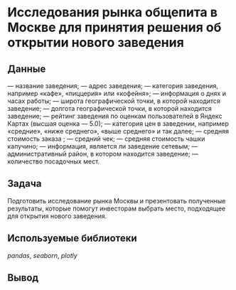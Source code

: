 # Исследования рынка общепита в Москве для принятия решения об открытии нового заведения

## Данные

— название заведения;
— адрес заведения;
— категория заведения, например «кафе», «пиццерия» или «кофейня»;
— информация о днях и часах работы;
— широта географической точки, в которой находится заведение;
— долгота географической точки, в которой находится заведение;
— рейтинг заведения по оценкам пользователей в Яндекс Картах (высшая оценка — 5.0);
— категория цен в заведении, например «средние», «ниже среднего», «выше среднего» и так далее;
— средняя стоимость заказа ;
— средний чек;
— средняя стоимость чашки капучино;
— информация, является ли заведение сетевым;
— административный район, в котором находится заведение;
— количество посадочных мест.

## Задача

Подготовить исследование рынка Москвы и презентовать полученные результаты, которые помогут инвесторам выбрать место, подходящее для открытия нового заведения.

## Используемые библиотеки

*pandas*, *seaborn*, *plotly*

## Вывод

